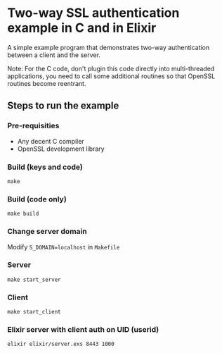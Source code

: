 # Two-way SSL authentication example in C and in Elixir

A simple example program that demonstrates two-way authentication between a client
and the server.

Note: For the C code, don't plugin this code directly into multi-threaded applications, you need to call some additional routines so that OpenSSL routines become reentrant.

## Steps to run the example

### Pre-requisities
* Any decent C compiler
* OpenSSL development library

### Build (keys and code)

    make

### Build (code only)

    make build

### Change server domain

Modify `S_DOMAIN=localhost` in `Makefile`

### Server

    make start_server


### Client

    make start_client

### Elixir server with client auth on UID (userid)

    elixir elixir/server.exs 8443 1000